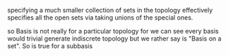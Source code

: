 specifying a much smaller collection of sets in the topology effectively specifies all the open sets via taking unions of the special ones.


so Basis is not really for a particular topology for we can see every basis would trivial generate indiscrete topology but we rather say is "Basis on a set". So is true for a subbasis